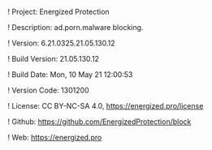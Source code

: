 ! Project: Energized Protection

! Description: ad.porn.malware blocking.

! Version: 6.21.0325.21.05.130.12

! Build Version: 21.05.130.12

! Build Date: Mon, 10 May 21 12:00:53

! Version Code: 1301200

! License: CC BY-NC-SA 4.0, https://energized.pro/license

! Github: https://github.com/EnergizedProtection/block

! Web: https://energized.pro
